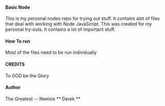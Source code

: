 #### Basic Node
This is my personal nodes repo for trying out stuff. It contains alot of files that deal with 
working with Node JavaScript.
This was created for my personal try-outs. It contains a lot of important stuff.

#### How To run
Most of the files need to be run individually


#### CREDITS
 To GOD be the Glory

#### Author
The Greatest -- Neelxie ** Derek **
